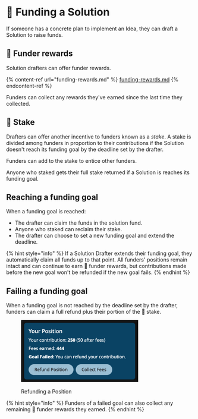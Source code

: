 # 💸 Funding a Solution

If someone has a concrete plan to implement an Idea, they can draft a Solution to raise funds.

## 🎁 Funder rewards&#x20;

Solution drafters can offer funder rewards.

{% content-ref url="funding-rewards.md" %}
[funding-rewards.md](funding-rewards.md)
{% endcontent-ref %}

Funders can collect any rewards they've earned since the last time they collected.

## 💎 Stake

Drafters can offer another incentive to funders known as a _stake_. A stake is divided among funders in proportion to their contributions if the Solution doesn't reach its funding goal by the deadline set by the drafter.

Funders can add to the stake to entice other funders.

Anyone who staked gets their full stake returned if a Solution is reaches its funding goal.

## Reaching a funding goal

When a funding goal is reached:

* The drafter can claim the funds in the solution fund.
* Anyone who staked can reclaim their stake.
* The drafter can choose to set a new funding goal and extend the deadline.

{% hint style="info" %}
If a Solution Drafter extends their funding goal, they automatically claim all funds up to that point. All funders' positions remain intact and can continue to earn 🎁 funder rewards, but contributions made before the new goal won't be refunded if the new goal fails.
{% endhint %}

## Failing a funding goal

When a funding goal is not reached by the deadline set by the drafter, funders can claim a full refund plus their portion of the 💎 stake.

<figure><img src="../.gitbook/assets/solution-position-goal-failed.png" alt="" width="315"><figcaption><p>Refunding a Position</p></figcaption></figure>

{% hint style="info" %}
Funders of a failed goal can also collect any remaining 🎁 funder rewards they earned.
{% endhint %}

